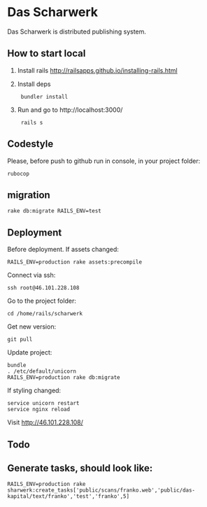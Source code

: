 # Das Scharwerk

Das Scharwerk is distributed publishing system.

## How to start local

1. Install rails http://railsapps.github.io/installing-rails.html
2. Install deps
        
        bundler install

3. Run and go to http://localhost:3000/

        rails s

## Codestyle

Please, before push to github run in console, in your project folder:

    rubocop

## migration

    rake db:migrate RAILS_ENV=test

## Deployment
    
Before deployment. If assets changed:

    RAILS_ENV=production rake assets:precompile

Connect via ssh:

    ssh root@46.101.228.108

Go to the project folder:

    cd /home/rails/scharwerk

Get new version:

    git pull

Update project:

    bundle
    . /etc/default/unicorn
    RAILS_ENV=production rake db:migrate

If styling changed:
    
    service unicorn restart
    service nginx reload

Visit http://46.101.228.108/
    
## Todo

## Generate tasks, should look like:

    RAILS_ENV=production rake sharwerk:create_tasks['public/scans/franko.web','public/das-kapital/text/franko','test','franko',5]

